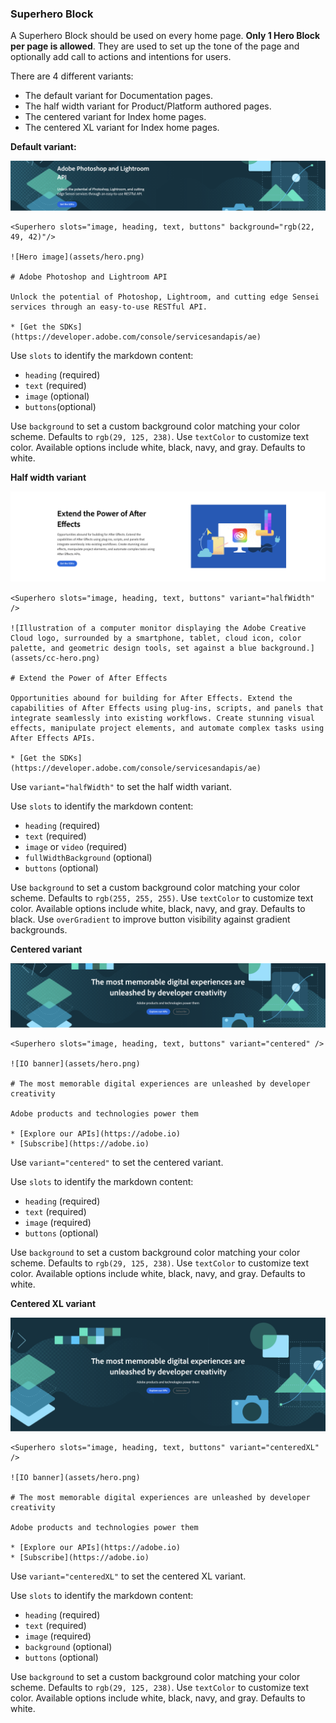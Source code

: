 
### Superhero Block

A Superhero Block should be used on every home page. **Only 1 Hero Block per page is allowed**.
They are used to set up the tone of the page and optionally add call to actions and intentions for users.

There are 4 different variants:

- The default variant for Documentation pages.
- The half width variant for Product/Platform authored pages.
- The centered variant for Index home pages.
- The centered XL variant for Index home pages.

**Default variant:**

![superhero default](superhero-default.png)

```
<Superhero slots="image, heading, text, buttons" background="rgb(22, 49, 42)"/>

![Hero image](assets/hero.png)

# Adobe Photoshop and Lightroom API

Unlock the potential of Photoshop, Lightroom, and cutting edge Sensei services through an easy-to-use RESTful API.

* [Get the SDKs](https://developer.adobe.com/console/servicesandapis/ae)
```

Use `slots` to identify the markdown content:

- `heading` (required)
- `text` (required)
- `image` (optional)
- `buttons`(optional) 

Use `background` to set a custom background color matching your color scheme. Defaults to `rgb(29, 125, 238)`.
Use `textColor` to customize text color. Available options include white, black, navy, and gray. Defaults to white.

**Half width variant**

![superhero half width](superhero-half-width.png)

```
<Superhero slots="image, heading, text, buttons" variant="halfWidth" />

![Illustration of a computer monitor displaying the Adobe Creative Cloud logo, surrounded by a smartphone, tablet, cloud icon, color palette, and geometric design tools, set against a blue background.](assets/cc-hero.png)

# Extend the Power of After Effects

Opportunities abound for building for After Effects. Extend the capabilities of After Effects using plug-ins, scripts, and panels that integrate seamlessly into existing workflows. Create stunning visual effects, manipulate project elements, and automate complex tasks using After Effects APIs.

* [Get the SDKs](https://developer.adobe.com/console/servicesandapis/ae)
```

Use `variant="halfWidth"` to set the half width variant.

Use `slots` to identify the markdown content:

- `heading` (required)
- `text` (required)
- `image` or `video` (required)
- `fullWidthBackground` (optional)
- `buttons` (optional)

Use `background` to set a custom background color matching your color scheme. Defaults to `rgb(255, 255, 255)`.
Use `textColor` to customize text color. Available options include white, black, navy, and gray. Defaults to black.
Use `overGradient` to improve button visibility against gradient backgrounds.

**Centered variant**

![superhero centered](superhero-centered.png)

```
<Superhero slots="image, heading, text, buttons" variant="centered" />

![IO banner](assets/hero.png)

# The most memorable digital experiences are unleashed by developer creativity

Adobe products and technologies power them

* [Explore our APIs](https://adobe.io)
* [Subscribe](https://adobe.io)
```

Use `variant="centered"` to set the centered variant.

Use `slots` to identify the markdown content:

- `heading` (required)
- `text` (required)
- `image` (required)
- `buttons` (optional)

Use `background` to set a custom background color matching your color scheme. Defaults to `rgb(29, 125, 238)`.
Use `textColor` to customize text color. Available options include white, black, navy, and gray. Defaults to white.

**Centered XL variant**

![superhero centered xl](superhero-centered-xl.png)

```
<Superhero slots="image, heading, text, buttons" variant="centeredXL" />

![IO banner](assets/hero.png)

# The most memorable digital experiences are unleashed by developer creativity

Adobe products and technologies power them

* [Explore our APIs](https://adobe.io)
* [Subscribe](https://adobe.io)
```

Use `variant="centeredXL"` to set the centered XL variant.

Use `slots` to identify the markdown content:

- `heading` (required)
- `text` (required)
- `image` (required)
- `background` (optional)
- `buttons` (optional)

Use `background` to set a custom background color matching your color scheme. Defaults to `rgb(29, 125, 238)`.
Use `textColor` to customize text color. Available options include white, black, navy, and gray. Defaults to white.

